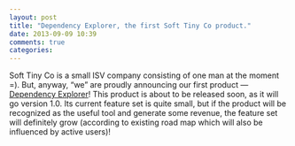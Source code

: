 ```yaml
---
layout: post
title: "Dependency Explorer, the first Soft Tiny Co product."
date: 2013-09-09 10:39
comments: true
categories:
---
```


Soft Tiny Co is a small ISV company consisting of one man at the moment =). But, anyway, “we” are proudly announcing our first product — [Dependency Explorer](/products/dependency-explorer.html)! This product is about to be released soon, as it will go version 1.0. Its current feature set is quite small, but if the product will be recognized as the useful tool and generate some revenue, the feature set will definitely grow (according to existing road map which will also be influenced by active users)!



